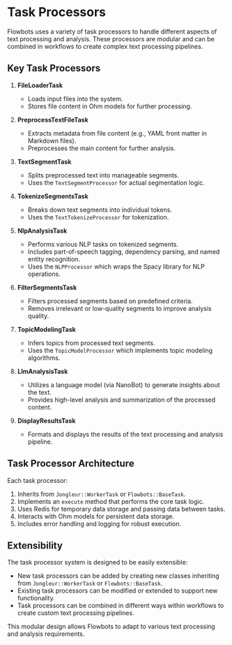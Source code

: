 # Task Processors

Flowbots uses a variety of task processors to handle different aspects of text processing and analysis. These processors are modular and can be combined in workflows to create complex text processing pipelines.

## Key Task Processors

1. **FileLoaderTask**
   - Loads input files into the system.
   - Stores file content in Ohm models for further processing.

2. **PreprocessTextFileTask**
   - Extracts metadata from file content (e.g., YAML front matter in Markdown files).
   - Preprocesses the main content for further analysis.

3. **TextSegmentTask**
   - Splits preprocessed text into manageable segments.
   - Uses the `TextSegmentProcessor` for actual segmentation logic.

4. **TokenizeSegmentsTask**
   - Breaks down text segments into individual tokens.
   - Uses the `TextTokenizeProcessor` for tokenization.

5. **NlpAnalysisTask**
   - Performs various NLP tasks on tokenized segments.
   - Includes part-of-speech tagging, dependency parsing, and named entity recognition.
   - Uses the `NLPProcessor` which wraps the Spacy library for NLP operations.

6. **FilterSegmentsTask**
   - Filters processed segments based on predefined criteria.
   - Removes irrelevant or low-quality segments to improve analysis quality.

7. **TopicModelingTask**
   - Infers topics from processed text segments.
   - Uses the `TopicModelProcessor` which implements topic modeling algorithms.

8. **LlmAnalysisTask**
   - Utilizes a language model (via NanoBot) to generate insights about the text.
   - Provides high-level analysis and summarization of the processed content.

9. **DisplayResultsTask**
   - Formats and displays the results of the text processing and analysis pipeline.

## Task Processor Architecture

Each task processor:

1. Inherits from `Jongleur::WorkerTask` or `Flowbots::BaseTask`.
2. Implements an `execute` method that performs the core task logic.
3. Uses Redis for temporary data storage and passing data between tasks.
4. Interacts with Ohm models for persistent data storage.
5. Includes error handling and logging for robust execution.

## Extensibility

The task processor system is designed to be easily extensible:

- New task processors can be added by creating new classes inheriting from `Jongleur::WorkerTask` or `Flowbots::BaseTask`.
- Existing task processors can be modified or extended to support new functionality.
- Task processors can be combined in different ways within workflows to create custom text processing pipelines.

This modular design allows Flowbots to adapt to various text processing and analysis requirements.
